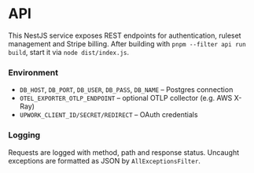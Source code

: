 # API


This NestJS service exposes REST endpoints for authentication, ruleset management and Stripe billing. After building with `pnpm --filter api run build`, start it via `node dist/index.js`.

### Environment

- `DB_HOST`, `DB_PORT`, `DB_USER`, `DB_PASS`, `DB_NAME` – Postgres connection
- `OTEL_EXPORTER_OTLP_ENDPOINT` – optional OTLP collector (e.g. AWS X-Ray)
- `UPWORK_CLIENT_ID/SECRET/REDIRECT` – OAuth credentials

### Logging

Requests are logged with method, path and response status. Uncaught exceptions are formatted as JSON by `AllExceptionsFilter`.
